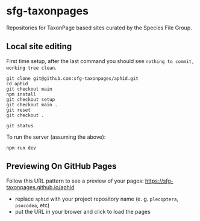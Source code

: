 # sfg-taxonpages

Repositories for TaxonPage based sites curated by the Species File Group.

## Local site editing

First time setup, after the last command you should see `nothing to commit, working tree clean`. 

```shell
git clone git@github.com:sfg-taxonpages/aphid.git
cd aphid
git checkout main
npm install
git checkout setup
git checkout main .
git reset
git checkout .

git status
```

To run the server (assuming the above):
```
npm run dev
```
## Previewing On GitHub Pages
Follow this URL pattern to see a preview of your pages: https://sfg-taxonpages.github.io/aphid
- replace `aphid` with your project repository name (e. g. `plecoptera`, `psocodea`, etc)
- put the URL in your brower and click to load the pages

